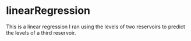 # linearRegression
This is a linear regression I ran using the levels of two reservoirs to predict the levels of a third reservoir.
